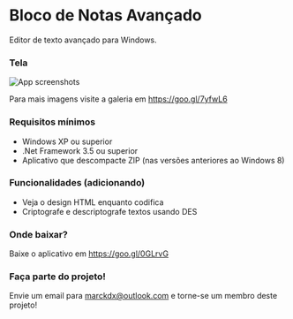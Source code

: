 # Bloco de Notas Avançado
Editor de texto avançado para Windows.

### Tela

![App screenshots](http://c1.staticflickr.com/5/4251/34712217680_16bf0d6215_b.jpg)

Para mais imagens visite a galeria em <a href="https://goo.gl/7yfwL6">https://goo.gl/7yfwL6</a>

### Requisitos mínimos
<ul>
<li>Windows XP ou superior</li>
<li>.Net Framework 3.5 ou superior</li>
<li>Aplicativo que descompacte ZIP (nas versões anteriores ao Windows 8)</li>
</ul>

### Funcionalidades (adicionando)
<ul>
<li>Veja o design HTML enquanto codifica</li>
<li>Criptografe e descriptografe textos usando DES</li>
</ul>

### Onde baixar?
Baixe o aplicativo em <a href="https://goo.gl/0GLrvG">https://goo.gl/0GLrvG</a>

### Faça parte do projeto!
Envie um email para <a href="mailto:marckdx@outlook.com">marckdx@outlook.com</a> e torne-se um membro deste projeto!
